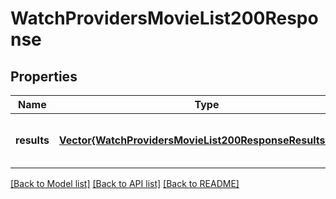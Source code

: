 # WatchProvidersMovieList200Response


## Properties
Name | Type | Description | Notes
------------ | ------------- | ------------- | -------------
**results** | [**Vector{WatchProvidersMovieList200ResponseResultsInner}**](WatchProvidersMovieList200ResponseResultsInner.md) |  | [optional] [default to nothing]


[[Back to Model list]](../README.md#models) [[Back to API list]](../README.md#api-endpoints) [[Back to README]](../README.md)


